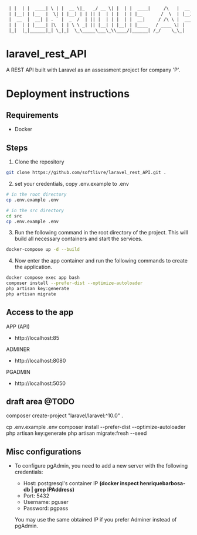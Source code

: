 ```txt
 | |  | |  ____| \ | |  __ \|_   _/ __ \| |  | |  ____|     /\   |  __ \_   _| |  __ \|  ____|/ ____|__   __|
 | |__| | |__  |  \| | |__) | | || |  | | |  | | |__       /  \  | |__) || |   | |__) | |__  | (___    | |   
 |  __  |  __| | . ` |  _  /  | || |  | | |  | |  __|     / /\ \ |  ___/ | |   |  _  /|  __|  \___ \   | |   
 | |  | | |____| |\  | | \ \ _| || |__| | |__| | |____   / ____ \| |    _| |_  | | \ \| |____ ____) |  | |   
 |_|  |_|______|_| \_|_|  \_\_____\___\_\\____/|______| /_/    \_\_|   |_____| |_|  \_\______|_____/   |_|   

```

# laravel_rest_API
A REST API built with Laravel as an assessment project for company 'P'.

# Deployment instructions
## Requirements
- Docker

## Steps
1. Clone the repository

```bash
git clone https://github.com/softlivre/laravel_rest_API.git .
```

2. set your credentials, copy .env.example to .env

```bash
# in the root directory
cp .env.example .env

# in the src directory
cd src
cp .env.example .env
```

3. Run the following command in the root directory of the project. This will build all necessary containers and start the services.

```bash
docker-compose up -d --build
```

4. Now enter the app container and run the following commands to create the application.

```bash
docker compose exec app bash
composer install --prefer-dist --optimize-autoloader
php artisan key:generate 
php artisan migrate
```

## Access to the app
APP (API)
- http://localhost:85

ADMINER
- http://localhost:8080

PGADMIN
- http://localhost:5050


## draft area @TODO

composer create-project "laravel/laravel:^10.0" .

cp .env.example .env
composer install --prefer-dist --optimize-autoloader
php artisan key:generate 
php artisan migrate:fresh --seed

## Misc configurations

- To configure pgAdmin, you need to add a new server with the following credentials:
  - Host: postgresql's container IP **(docker inspect henriquebarbosa-db | grep IPAddress)**
  - Port: 5432
  - Username: pguser
  - Password: pgpass

  You may use the same obtained IP if you prefer Adminer instead of pgAdmin.